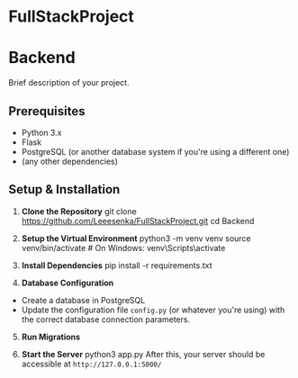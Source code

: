 # FullStackProject
# Backend

Brief description of your project.

## Prerequisites

* Python 3.x
* Flask
* PostgreSQL (or another database system if you're using a different one)
* (any other dependencies)

## Setup & Installation

1. **Clone the Repository**
   git clone https://github.com/Leeesenka/FullStackProject.git
   cd Backend
2. **Setup the Virtual Environment**
  python3 -m venv venv
  source venv/bin/activate # On Windows: venv\Scripts\activate
3. **Install Dependencies**
   pip install -r requirements.txt


4. **Database Configuration**

* Create a database in PostgreSQL
* Update the configuration file `config.py` (or whatever you're using) with the correct database connection parameters.

5. **Run Migrations**

6. **Start the Server**
   python3 app.py
   After this, your server should be accessible at `http://127.0.0.1:5000/`

   
